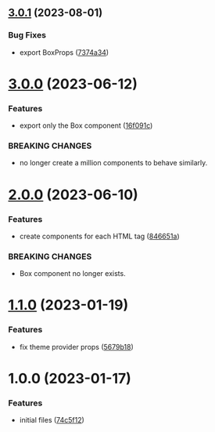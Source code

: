 ## [3.0.1](https://github.com/rfoel/caixa/compare/v3.0.0...v3.0.1) (2023-08-01)


### Bug Fixes

* export BoxProps ([7374a34](https://github.com/rfoel/caixa/commit/7374a3423941b9e69002b8a0eb33f92d2416069e))

# [3.0.0](https://github.com/rfoel/caixa/compare/v2.0.0...v3.0.0) (2023-06-12)


### Features

* export only the Box component ([16f091c](https://github.com/rfoel/caixa/commit/16f091c501333806f30d5003383b28041441c7e2))


### BREAKING CHANGES

* no longer create a million components to behave similarly.

# [2.0.0](https://github.com/rfoel/caixa/compare/v1.1.0...v2.0.0) (2023-06-10)


### Features

* create components for each HTML tag ([846651a](https://github.com/rfoel/caixa/commit/846651a0e58933889d3385714ad148938ab1e8a8))


### BREAKING CHANGES

* Box component no longer exists.

# [1.1.0](https://github.com/rfoel/caixa/compare/v1.0.0...v1.1.0) (2023-01-19)


### Features

* fix theme provider props ([5679b18](https://github.com/rfoel/caixa/commit/5679b182a066c3cddb66129b944aca6912140c26))

# 1.0.0 (2023-01-17)


### Features

* initial files ([74c5f12](https://github.com/rfoel/caixa/commit/74c5f12078526dc17225f42d91dd70eb3ffdf512))
